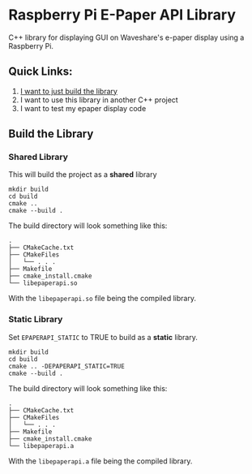 # Raspberry Pi E-Paper API Library

C++ library for displaying GUI on Waveshare's e-paper display using a Raspberry Pi.

## Quick Links:

1. [I want to just build the library](#build-the-library)
2. I want to use this library in another C++ project
3. I want to test my epaper display code

## Build the Library

### Shared Library

This will build the project as a **shared** library

```
mkdir build
cd build
cmake ..
cmake --build .
```

The build directory will look something like this:

```
.
├── CMakeCache.txt
├── CMakeFiles
│   └── . . .
├── Makefile
├── cmake_install.cmake
└── libepaperapi.so
```

With the `libepaperapi.so` file being the compiled library.

### Static Library

Set `EPAPERAPI_STATIC` to TRUE to build as a **static** library.

```
mkdir build
cd build
cmake .. -DEPAPERAPI_STATIC=TRUE
cmake --build .
```

The build directory will look something like this:

```
.
├── CMakeCache.txt
├── CMakeFiles
│   └── . . .
├── Makefile
├── cmake_install.cmake
└── libepaperapi.a
```

With the `libepaperapi.a` file being the compiled library.
